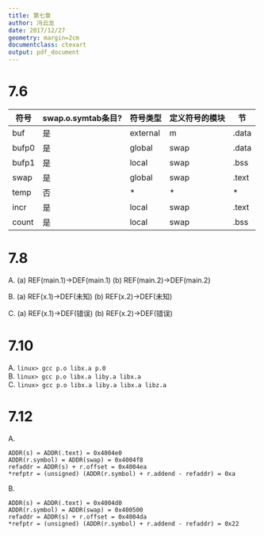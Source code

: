 ```yaml
---
title: 第七章
author: 冯云龙
date: 2017/12/27
geometry: margin=2cm
documentclass: ctexart
output: pdf_document
---
```


# 7.6

|符号|swap.o.symtab条目?|符号类型|定义符号的模块|节|
|----|----------------|-------|------------|----|
|buf  |     是        |  external |   m        |.data|
|bufp0|     是        |  global   |   swap     |.data|
|bufp1|     是        |  local    |   swap     |.bss |
|swap |     是        |  global   |   swap     |.text|
|temp |     否        |     *     |     *      |  *  |
|incr |     是        |    local  |    swap    |.text|
|count|     是        |    local  |    swap    |.bss |

# 7.8
A.  (a) REF(main.1)->DEF(main.1)
    (b) REF(main.2)->DEF(main.2)

B.  (a) REF(x.1)->DEF(未知)
    (b) REF(x.2)->DEF(未知)

C.  (a) REF(x.1)->DEF(错误)
    (b) REF(x.2)->DEF(错误)

# 7.10
A. `linux> gcc p.o libx.a p.0`  
B. `linux> gcc p.o libx.a liby.a libx.a`  
C. `linux> gcc p.o libx.a liby.a libx.a libz.a`

# 7.12
A.
```
ADDR(s) = ADDR(.text) = 0x4004e0
ADDR(r.symbol) = ADDR(swap) = 0x4004f8
refaddr = ADDR(s) + r.offset = 0x4004ea
*refptr = (unsigned) (ADDR(r.symbol) + r.addend - refaddr) = 0xa
```

B.
```
ADDR(s) = ADDR(.text) = 0x4004d0
ADDR(r.symbol) = ADDR(swap) = 0x400500
refaddr = ADDR(s) + r.offset = 0x4004da
*refptr = (unsigned) (ADDR(r.symbol) + r.addend - refaddr) = 0x22
```